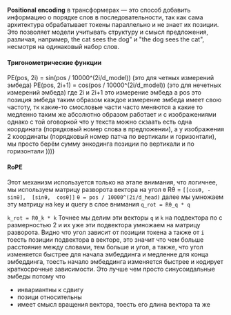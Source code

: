 
**Positional encoding** в трансформерах — это способ добавить информацию о порядке слов в последовательности, так как сама архитектура обрабатывает токены параллельно и не знает их позиции. Это позволяет модели учитывать структуру и смысл предложения, различая, например, the cat sees the dog" и "the dog sees the cat", несмотря на одинаковый набор слов.

#### **Тригонометрические функции**

PE(pos, 2i)   = sin(pos / 10000^(2i/d_model)) (это для четных измерений эмбеда)
PE(pos, 2i+1) = cos(pos / 10000^(2i/d_model)) (это для нечетных измерений эмбеда)
где 2i и 2i+1 это измерение эмбеда а pos это позиция эмбеда
таким образом каждое измерение эмбеда имеет свою частоту, тк какие-то смословые части  часто меняются а какие то медленно
таким же абсолютно образом работает и с изображениями однако с той оговоркой что у текста можно скзаать есть одна координата (порядковый номер слова в предложении), а у изображения 2 координаты (порядковый номер патча по вертикали и горизонтали), мы просто берём сумму энкодинга позиции по вертикали и по горизонтали ))))

#### **RoPE**

Этот механизм используется только на этапе внимания, что логичнее, мы используем матрицу разворота вектора на угол `θ`
Rθ = `[[cosθ, -sinθ],  [sinθ,  cosθ]]`
`θ = pos / 10000^(2i/d_head)`
далее мы умножаем эту матрицу на key и query в слое внимания
`q_rot = Rθ_q * q`

`k_rot = Rθ_k * k`
Точнее мы делим эти векторы `q` и `k` на подвектора по с размерностью 2 и их уже эти подвектора умножаем на матрицу разворота.
Видно что угол зависит от позиции токена а также от `i` тоесть позиции подвектора в векторе, это значит что чем больше расстояние между словами, тем больше и угол, а также, что угол изменяется быстрее для начала эмбеддинга и медленне для конца эмбеддинга, тоесть начало эмбеддинга изменяется быстрее и кодирует краткосрочные зависимости.
Это лучше чем просто синусоидальные эмбеды потому что
- инвариантны к сдвигу
- позици относительны
- имеет смысл вращения вектора, тоесть его длина вектора та же